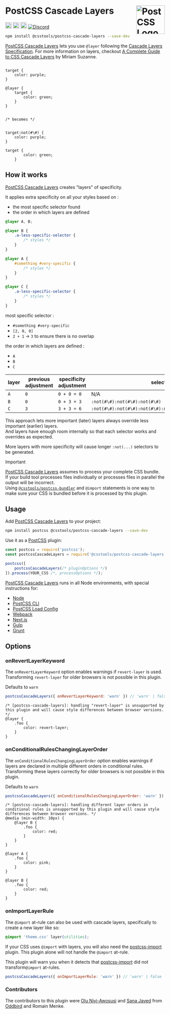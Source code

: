 # PostCSS Cascade Layers [<img src="https://postcss.github.io/postcss/logo.svg" alt="PostCSS Logo" width="90" height="90" align="right">][PostCSS]

[<img alt="npm version" src="https://img.shields.io/npm/v/@csstools/postcss-cascade-layers.svg" height="20">][npm-url] [<img alt="CSS Standard Status" src="https://cssdb.org/images/badges/cascade-layers.svg" height="20">][css-url] [<img alt="Build Status" src="https://github.com/csstools/postcss-plugins/workflows/test/badge.svg" height="20">][cli-url] [<img alt="Discord" src="https://shields.io/badge/Discord-5865F2?logo=discord&logoColor=white">][discord]

```bash
npm install @csstools/postcss-cascade-layers --save-dev
```

[PostCSS Cascade Layers] lets you use `@layer` following the [Cascade Layers Specification]. For more information on layers, checkout [A Complete Guide to CSS Cascade Layers] by Miriam Suzanne.

```pcss

target {
	color: purple;
}

@layer {
	target {
		color: green;
	}
}


/* becomes */


target:not(#\#) {
	color: purple;
}

target {
		color: green;
	}

```

## How it works

[PostCSS Cascade Layers] creates "layers" of specificity.

It applies extra specificity on all your styles based on :
- the most specific selector found
- the order in which layers are defined

```css
@layer A, B;

@layer B {
	.a-less-specific-selector {
		/* styles */
	}
}

@layer A {
	#something #very-specific {
		/* styles */
	}
}

@layer C {
	.a-less-specific-selector {
		/* styles */
	}
}
```

most specific selector :
- `#something #very-specific`
- `[2, 0, 0]`
- `2 + 1` -> `3` to ensure there is no overlap

the order in which layers are defined :
- `A`
- `B`
- `C`

| layer | previous adjustment | specificity adjustment | selector |
| ------ | ------ | ----------- | --- |
| `A` | `0` | `0 + 0 = 0` | N/A |
| `B` | `0` | `0 + 3 = 3` | `:not(#\#):not(#\#):not(#\#)` |
| `C` | `3` | `3 + 3 = 6` | `:not(#\#):not(#\#):not(#\#):not(#\#):not(#\#):not(#\#)` |

This approach lets more important (later) layers always override less important (earlier) layers.<br>
And layers have enough room internally so that each selector works and overrides as expected.

More layers with more specificity will cause longer `:not(...)` selectors to be generated.

> [!IMPORTANT]
> [PostCSS Cascade Layers] assumes to process your complete CSS bundle.<br>If your build tool processes files individually or processes files in parallel the output will be incorrect.<br>Using [`@csstools/postcss-bundler`](https://github.com/csstools/postcss-plugins/tree/main/plugin-packs/postcss-bundler) and `@import` statements is one way to make sure your CSS is bundled before it is processed by this plugin.


## Usage

Add [PostCSS Cascade Layers] to your project:

```bash
npm install postcss @csstools/postcss-cascade-layers --save-dev
```

Use it as a [PostCSS] plugin:

```js
const postcss = require('postcss');
const postcssCascadeLayers = require('@csstools/postcss-cascade-layers');

postcss([
	postcssCascadeLayers(/* pluginOptions */)
]).process(YOUR_CSS /*, processOptions */);
```

[PostCSS Cascade Layers] runs in all Node environments, with special
instructions for:

- [Node](INSTALL.md#node)
- [PostCSS CLI](INSTALL.md#postcss-cli)
- [PostCSS Load Config](INSTALL.md#postcss-load-config)
- [Webpack](INSTALL.md#webpack)
- [Next.js](INSTALL.md#nextjs)
- [Gulp](INSTALL.md#gulp)
- [Grunt](INSTALL.md#grunt)

## Options

### onRevertLayerKeyword

The `onRevertLayerKeyword` option enables warnings if `revert-layer` is used.
Transforming `revert-layer` for older browsers is not possible in this plugin.

Defaults to `warn`

```js
postcssCascadeLayers({ onRevertLayerKeyword: 'warn' }) // 'warn' | false
```

```pcss
/* [postcss-cascade-layers]: handling "revert-layer" is unsupported by this plugin and will cause style differences between browser versions. */
@layer {
	.foo {
		color: revert-layer;
	}
}
```

### onConditionalRulesChangingLayerOrder

The `onConditionalRulesChangingLayerOrder` option enables warnings if layers are declared in multiple different orders in conditional rules.
Transforming these layers correctly for older browsers is not possible in this plugin.

Defaults to `warn`

```js
postcssCascadeLayers({ onConditionalRulesChangingLayerOrder: 'warn' }) // 'warn' | false
```

```pcss
/* [postcss-cascade-layers]: handling different layer orders in conditional rules is unsupported by this plugin and will cause style differences between browser versions. */
@media (min-width: 10px) {
	@layer B {
		.foo {
			color: red;
		}
	}
}

@layer A {
	.foo {
		color: pink;
	}
}

@layer B {
	.foo {
		color: red;
	}
}
```

### onImportLayerRule

The `@import` at-rule can also be used with cascade layers, specifically to create a new layer like so: 
```css
@import 'theme.css' layer(utilities);
```
If your CSS uses `@import` with layers, you will also need the [postcss-import] plugin. This plugin alone will not handle the `@import` at-rule.  

This plugin will warn you when it detects that [postcss-import] did not transform`@import` at-rules.

```js
postcssCascadeLayers({ onImportLayerRule: 'warn' }) // 'warn' | false
```

### Contributors
The contributors to this plugin were [Olu Niyi-Awosusi] and [Sana Javed] from [Oddbird] and Romain Menke.

[cli-url]: https://github.com/csstools/postcss-plugins/actions/workflows/test.yml?query=workflow/test
[css-url]: https://cssdb.org/#cascade-layers
[discord]: https://discord.gg/bUadyRwkJS
[npm-url]: https://www.npmjs.com/package/@csstools/postcss-cascade-layers

[PostCSS]: https://github.com/postcss/postcss
[PostCSS Cascade Layers]: https://github.com/csstools/postcss-plugins/tree/main/plugins/postcss-cascade-layers
[Cascade Layers Specification]: https://www.w3.org/TR/css-cascade-5/#layering
[A Complete Guide to CSS Cascade Layers]: https://css-tricks.com/css-cascade-layers/
[Olu Niyi-Awosusi]: https://github.com/oluoluoxenfree
[Sana Javed]: https://github.com/sanajaved7
[Oddbird]: https://github.com/oddbird
[postcss-import]: https://github.com/postcss/postcss-import

